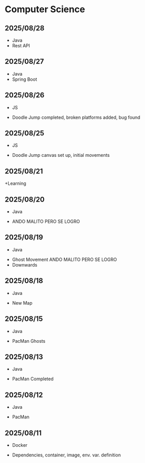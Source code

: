 # Computer Science 
## 2025/08/28
* Java
* Rest API
## 2025/08/27
* Java
* Spring Boot
## 2025/08/26
+ JS
- Doodle Jump completed, broken platforms added, bug found
## 2025/08/25
+ JS
- Doodle Jump canvas set up, initial movements 
## 2025/08/21
+Learning
## 2025/08/20
+ Java
-  ANDO MALITO PERO SE LOGRO
## 2025/08/19
+ Java
- Ghost Movement ANDO MALITO PERO SE LOGRO
- Downwards
## 2025/08/18
+ Java
- New Map
## 2025/08/15
+ Java
- PacMan Ghosts 
## 2025/08/13
+ Java
- PacMan Completed
## 2025/08/12
+ Java
- PacMan
## 2025/08/11
+ Docker
- Dependencies, container, image, env. var. definition
